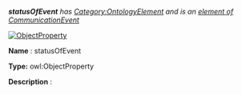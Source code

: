 ___statusOfEvent__ 
 has
 [Category:OntologyElement](../../Category/OntologyElement "Category:OntologyElement") 
 and is an
 [element of](../../Property/ElementOf "Property:ElementOf") 
[CommunicationEvent](../../Submissions/CommunicationEvent "Submissions:CommunicationEvent")_




  





[![ObjectProperty](../../images/thumb/c/c3/ObjectProperty.gif/45px-ObjectProperty.gif)](../../Image/ObjectProperty.gif "ObjectProperty")


__Name__ 
 : statusOfEvent
 



__Type:__ 
 owl:ObjectProperty
 



__Description__ 
 :